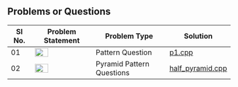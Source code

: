 ## Problems or Questions 


|Sl No.|Problem Statement | Problem Type | Solution | 
|------|------------------|--------------|----------|
|01|<img src="https://i1.faceprep.in/fp/articles/img/96265_1580817324.png" width=50%>|Pattern Question|[p1.cpp](https://github.com/SM8UTI/ProgrammingQuestions-Problems/tree/main/cpp/solution/p1.cpp)|
|02|<img src="https://i1.faceprep.in/fp/articles/img/46684_1580817324.png" width=50%>|Pyramid Pattern Questions|[half_pyramid.cpp](https://github.com/SM8UTI/ProgrammingQuestions-Problems/tree/main/cpp/solution/half_pyramid.cpp)|

